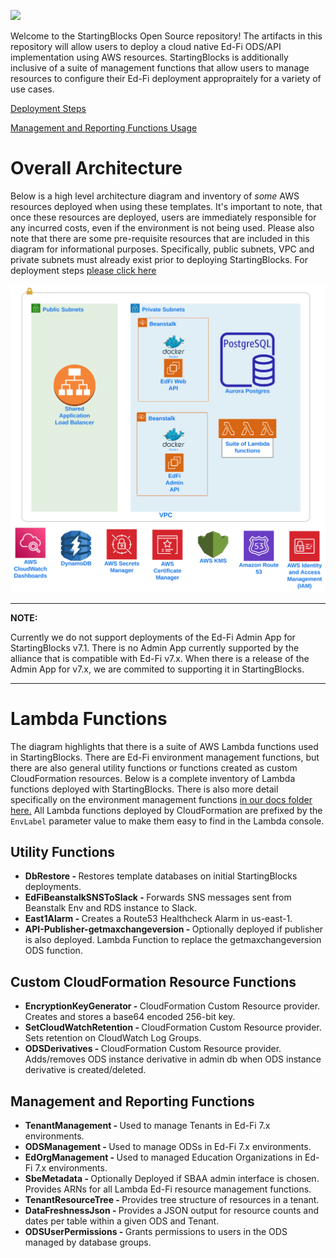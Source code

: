 ![](https://admin.startingblocks.org/assets/starting-blocks-1ceab864.svg)

Welcome to the StartingBlocks Open Source repository! The artifacts in this repository will allow users to deploy a cloud native Ed-Fi ODS/API implementation using AWS resources. StartingBlocks is additionally inclusive of a suite of management functions that allow users to manage resources to configure their Ed-Fi deployment appropraitely for a variety of use cases.

[Deployment Steps](./docs/sbe-deployment-steps.md)

[Management and Reporting Functions Usage](./docs/sbe-functions.md)

# Overall Architecture
Below is a high level architecture diagram and inventory of <i>some</i> AWS resources deployed when using these templates. It's important to note, that once these resources are deployed, users are immediately responsible for any incurred costs, even if the environment is not being used. Please also note that there are some pre-requisite resources that are included in this diagram for informational purposes. Specifically, public subnets, VPC and private subnets must already exist prior to deploying StartingBlocks. For deployment steps [please click here](./docs/sbe-deployment-steps.md)


![](./docs/imgs/StartingBlocks-OSS-diagram.svg)

---

**NOTE:**

Currently we do not support deployments of the Ed-Fi Admin App for StartingBlocks v7.1. There is no Admin App currently supported by the alliance that is compatible with Ed-Fi v7.x. When there is a release of the Admin App for v7.x, we are commited to supporting it in StartingBlocks.

---

# Lambda Functions
The diagram highlights that there is a suite of AWS Lambda functions used in StartingBlocks. There are Ed-Fi environment management functions, but there are also general utility functions or functions created as custom CloudFormation resources. Below is a complete inventory of Lambda functions deployed with StartingBlocks. There is also more detail specifically on the environment management functions [in our docs folder here.](./docs/sbe-functions.md) All Lambda functions deployed by CloudFormation are prefixed by the `EnvLabel` parameter value to make them easy to find in the Lambda console.

## Utility Functions
- <b>DbRestore - </b> Restores template databases on initial StartingBlocks deployments.
- <b>EdFiBeanstalkSNSToSlack - </b> Forwards SNS messages sent from Beanstalk Env and RDS instance to Slack.
- <b>East1Alarm - </b> Creates a Route53 Healthcheck Alarm in us-east-1.
- <b>API-Publisher-getmaxchangeversion - </b> Optionally deployed if publisher is also deployed. Lambda Function to replace the getmaxchangeversion ODS function.
## Custom CloudFormation Resource Functions
- <b>EncryptionKeyGenerator - </b> CloudFormation Custom Resource provider.  Creates and stores a base64 encoded 256-bit key.
- <b>SetCloudWatchRetention - </b> CloudFormation Custom Resource provider.  Sets retention on CloudWatch Log Groups.
- <b>ODSDerivatives - </b> CloudFormation Custom Resource provider. Adds/removes ODS instance derivative in admin db when ODS instance derivative is created/deleted.
## Management and Reporting Functions
- <b>TenantManagement - </b> Used to manage Tenants in Ed-Fi 7.x environments.
- <b>ODSManagement - </b> Used to manage ODSs in Ed-Fi 7.x environments.
- <b>EdOrgManagement - </b> Used to managed Education Organizations in Ed-Fi 7.x environments.
- <b>SbeMetadata - </b> Optionally Deployed if SBAA admin interface is chosen. Provides ARNs for all Lambda Ed-Fi resource management functions.
- <b>TenantResourceTree - </b> Provides tree structure of resources in a tenant.
- <b>DataFreshnessJson - </b> Provides a JSON output for resource counts and dates per table within a given ODS and Tenant.
- <b>ODSUserPermissions - </b> Grants permissions to users in the ODS managed by database groups.
